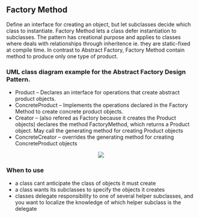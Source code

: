 ## Factory Method

Define an interface for creating an object, but let subclasses decide which class to instantiate. 
Factory Method lets a class defer instantiation to subclasses. The pattern has creational purpose
and applies to classes where deals with relationships through inheritence ie. they are static-fixed 
at compile time. In contrast to Abstract Factory, Factory Method contain method to produce only one
type of product.  


### UML class diagram example for the Abstract Factory Design Pattern.

 - Product – Declares an interface for operations that create abstract product objects.
 - ConcreteProduct – Implements the operations declared in the Factory Method to create concrete product objects.
 - Creator – (also refered as Factory because it creates the Product objects) declares the method FactoryMethod, 
			which returns a Product object. May call the generating method for creating Product objects
 - ConcreteCreator – overrides the generating method for creating ConcreteProduct objects
 
<p align="center">
<img 
src="https://github.com/walidAbbassi/Example-Design-Patterns/blob/master/Creational/Abstract%20Factory/Builder.PNG">
</p>

### When to use

* a class cant anticipate the class of objects it must create
* a class wants its subclasses to specify the objects it creates
* classes delegate responsibility to one of several helper subclasses, and you want to localize the knowledge of which helper subclass is the delegate 
